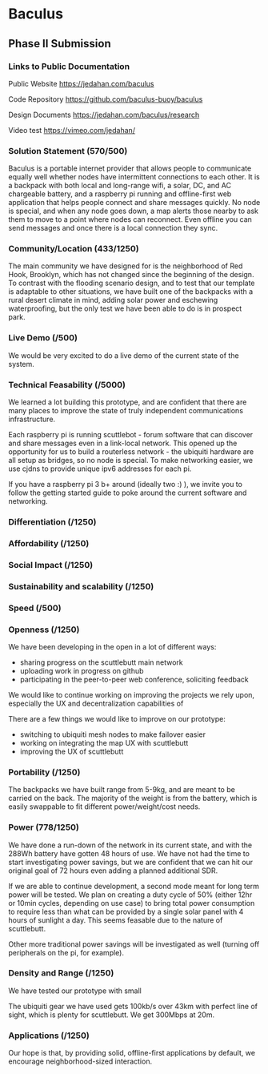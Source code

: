 # Baculus

## Phase II Submission

### Links to Public Documentation

Public Website https://jedahan.com/baculus

Code Repository https://github.com/baculus-buoy/baculus

Design Documents https://jedahan.com/baculus/research

Video test https://vimeo.com/jedahan/

### Solution Statement (570/500)

Baculus is a portable internet provider that allows people to communicate equally well whether nodes have intermittent connections to each other. It is a backpack with both local and long-range wifi, a solar, DC, and AC chargeable battery, and a raspberry pi running and offline-first web application that helps people connect and share messages quickly. No node is special, and when any node goes down, a map alerts those nearby to ask them to move to a point where nodes can reconnect. Even offline you can send messages and once there is a local connection they sync.

### Community/Location (433/1250)

The main community we have designed for is the neighborhood of Red Hook, Brooklyn, which has not changed since the beginning of the design. To contrast with the flooding scenario design, and to test that our template is adaptable to other situations, we have built one of the backpacks with a rural desert climate in mind, adding solar power and eschewing waterproofing, but the only test we have been able to do is in prospect park.

### Live Demo (/500)

We would be very excited to do a live demo of the current state of the system.

### Technical Feasability (/5000)

We learned a lot building this prototype, and are confident that there are many places to improve the state of truly independent communications infrastructure.

Each raspberry pi is running scuttlebot - forum software that can discover and share messages even in a link-local network. This opened up the opportunity for us to build a routerless network - the ubiquiti hardware are all setup as bridges, so no node is special. To make networking easier, we use cjdns to provide unique ipv6 addresses for each pi.

If you have a raspberry pi 3 b+ around (ideally two :) ), we invite you to follow the getting started guide to poke around the current software and networking.

### Differentiation (/1250)

### Affordability (/1250)

### Social Impact (/1250)

### Sustainability and scalability (/1250)

### Speed (/500)

### Openness (/1250)

We have been developing in the open in a lot of different ways:

* sharing progress on the scuttlebutt main network
* uploading work in progress on github
* participating in the peer-to-peer web conference, soliciting feedback

We would like to continue working on improving the projects we rely upon, especially the UX and decentralization capabilities of 



There are a few things we would like to improve on our prototype:

* switching to ubiquiti mesh nodes to make failover easier
* working on integrating the map UX with scuttlebutt
* improving the UX of scuttlebutt



### Portability (/1250)

The backpacks we have built range from 5-9kg, and are meant to be carried on the back. The majority of the weight is from the battery, which is easily swappable to fit different power/weight/cost needs.

### Power (778/1250)

We have done a run-down of the network in its current state, and with the 288Wh battery have gotten 48 hours of use. We have not had the time to start investigating power savings, but we are confident that we can hit our original goal of 72 hours even adding a planned additional SDR.

If we are able to continue development, a second mode meant for long term power will be tested. We plan on creating a duty cycle of 50% (either 12hr or 10min cycles, depending on use case) to bring total power consumption to require less than what can be provided by a single solar panel with 4 hours of sunlight a day. This seems feasable due to the nature of scuttlebutt.

Other more traditional power savings will be investigated as well (turning off peripherals on the pi, for example).

### Density and Range (/1250)

We have tested our prototype with small 

The ubiquiti gear we have used gets 100kb/s over 43km with perfect line of sight, which is plenty for scuttlebutt. We get 300Mbps at 20m.

### Applications (/1250)

Our hope is that, by providing solid, offline-first applications by default, we encourage neighborhood-sized interaction.